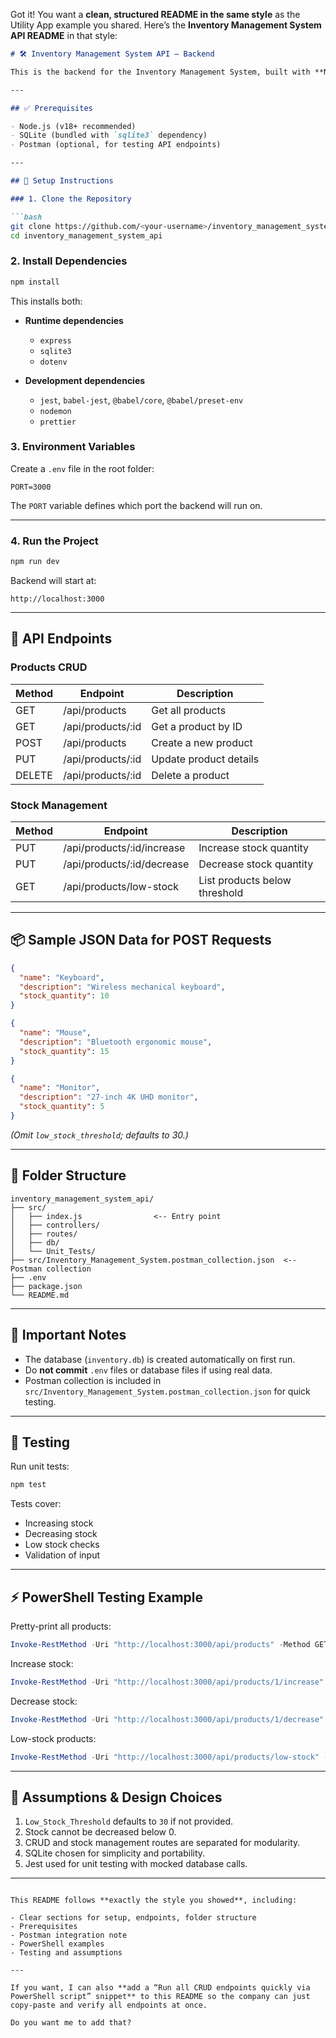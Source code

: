 Got it! You want a **clean, structured README in the same style** as the Utility App example you shared. Here’s the **Inventory Management System API README** in that style:

````markdown
# 🛠️ Inventory Management System API – Backend

This is the backend for the Inventory Management System, built with **Node.js**, **Express**, and **SQLite**, for managing products in a warehouse.

---

## ✅ Prerequisites

- Node.js (v18+ recommended)
- SQLite (bundled with `sqlite3` dependency)
- Postman (optional, for testing API endpoints)

---

## 🔧 Setup Instructions

### 1. Clone the Repository

```bash
git clone https://github.com/<your-username>/inventory_management_system_api.git
cd inventory_management_system_api
````

### 2. Install Dependencies

```bash
npm install
```

This installs both:

* **Runtime dependencies**

  * `express`
  * `sqlite3`
  * `dotenv`
* **Development dependencies**

  * `jest`, `babel-jest`, `@babel/core`, `@babel/preset-env`
  * `nodemon`
  * `prettier`

### 3. Environment Variables

Create a `.env` file in the root folder:

```
PORT=3000
```

The `PORT` variable defines which port the backend will run on.

---

### 4. Run the Project

```bash
npm run dev
```

Backend will start at:

```
http://localhost:3000
```

---

## 🔗 API Endpoints

### Products CRUD

| Method | Endpoint          | Description            |
| ------ | ----------------- | ---------------------- |
| GET    | /api/products     | Get all products       |
| GET    | /api/products/:id | Get a product by ID    |
| POST   | /api/products     | Create a new product   |
| PUT    | /api/products/:id | Update product details |
| DELETE | /api/products/:id | Delete a product       |

### Stock Management

| Method | Endpoint                   | Description                   |
| ------ | -------------------------- | ----------------------------- |
| PUT    | /api/products/:id/increase | Increase stock quantity       |
| PUT    | /api/products/:id/decrease | Decrease stock quantity       |
| GET    | /api/products/low-stock    | List products below threshold |

---

## 📦 Sample JSON Data for POST Requests

```json
{
  "name": "Keyboard",
  "description": "Wireless mechanical keyboard",
  "stock_quantity": 10
}
```

```json
{
  "name": "Mouse",
  "description": "Bluetooth ergonomic mouse",
  "stock_quantity": 15
}
```

```json
{
  "name": "Monitor",
  "description": "27-inch 4K UHD monitor",
  "stock_quantity": 5
}
```

*(Omit `low_stock_threshold`; defaults to 30.)*

---

## 📁 Folder Structure

```
inventory_management_system_api/
├── src/
│   ├── index.js                <-- Entry point
│   ├── controllers/
│   ├── routes/
│   ├── db/
│   └── Unit_Tests/
├── src/Inventory_Management_System.postman_collection.json  <-- Postman collection
├── .env
├── package.json
└── README.md
```

---

## 🔐 Important Notes

* The database (`inventory.db`) is created automatically on first run.
* Do **not commit** `.env` files or database files if using real data.
* Postman collection is included in `src/Inventory_Management_System.postman_collection.json` for quick testing.

---

## 🧪 Testing

Run unit tests:

```bash
npm test
```

Tests cover:

* Increasing stock
* Decreasing stock
* Low stock checks
* Validation of input

---

## ⚡ PowerShell Testing Example

Pretty-print all products:

```powershell
Invoke-RestMethod -Uri "http://localhost:3000/api/products" -Method GET | ConvertTo-Json -Depth 5
```

Increase stock:

```powershell
Invoke-RestMethod -Uri "http://localhost:3000/api/products/1/increase" -Method PUT -Body '{"stock_quantity":5}' -ContentType "application/json" | ConvertTo-Json -Depth 5
```

Decrease stock:

```powershell
Invoke-RestMethod -Uri "http://localhost:3000/api/products/1/decrease" -Method PUT -Body '{"stock_quantity":3}' -ContentType "application/json" | ConvertTo-Json -Depth 5
```

Low-stock products:

```powershell
Invoke-RestMethod -Uri "http://localhost:3000/api/products/low-stock" -Method GET | ConvertTo-Json -Depth 5
```

---

## 📌 Assumptions & Design Choices

1. `Low_Stock_Threshold` defaults to `30` if not provided.
2. Stock cannot be decreased below 0.
3. CRUD and stock management routes are separated for modularity.
4. SQLite chosen for simplicity and portability.
5. Jest used for unit testing with mocked database calls.

---

```

This README follows **exactly the style you showed**, including:

- Clear sections for setup, endpoints, folder structure  
- Prerequisites  
- Postman integration note  
- PowerShell examples  
- Testing and assumptions  

---

If you want, I can also **add a “Run all CRUD endpoints quickly via PowerShell script” snippet** to this README so the company can just copy-paste and verify all endpoints at once.  

Do you want me to add that?
```
